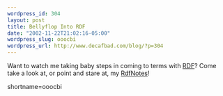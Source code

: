 ```yaml
--- 
wordpress_id: 304
layout: post
title: Bellyflop Into RDF
date: "2002-11-22T21:02:16-05:00"
wordpress_slug: ooocbi
wordpress_url: http://www.decafbad.com/blog/?p=304
---
```

Want to watch me taking baby steps in coming to terms with <a href="http://www.decafbad.com/twiki/bin/view/Main/RDF">RDF</a>?  Come take a look at, or point and stare at, my <a href="http://www.decafbad.com/twiki/bin/view/Main/RdfNotes">RdfNotes</a>!
<!--more-->
shortname=ooocbi
